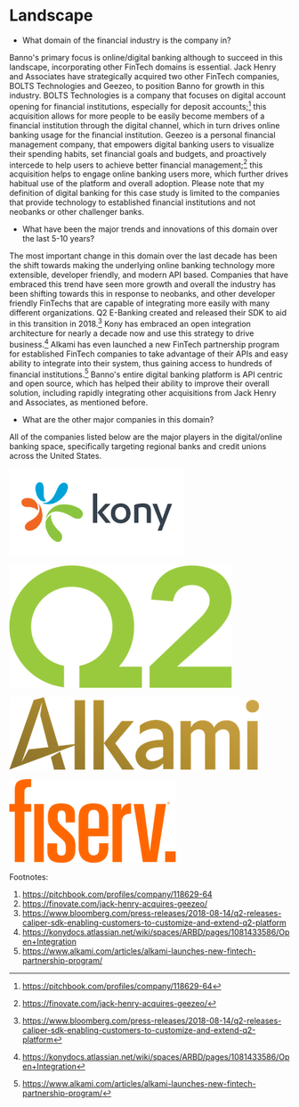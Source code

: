 # Landscape

* What domain of the financial industry is the company in?

Banno's primary focus is online/digital banking although to succeed in this landscape, incorporating other FinTech domains is essential. Jack Henry and Associates have strategically acquired two other FinTech companies, BOLTS Technologies and Geezeo, to position Banno for growth in this industry. BOLTS Technologies is a company that focuses on digital account opening for financial institutions, especially for deposit accounts;[^1] this acquisition allows for more people to be easily become members of a financial institution through the digital channel, which in turn drives online banking usage for the financial institution.  Geezeo is a personal financial management company, that empowers digital banking users to visualize their spending habits, set financial goals and budgets, and proactively intercede to help users to achieve better financial management;[^2] this acquisition helps to engage online banking users more, which further drives habitual use of the platform and overall adoption. Please note that my definition of digital banking for this case study is limited to the companies that provide technology to established financial institutions and not neobanks or other challenger banks.

* What have been the major trends and innovations of this domain over the last 5-10 years?

The most important change in this domain over the last decade has been the shift towards making the underlying online banking technology more extensible, developer friendly, and modern API based. Companies that have embraced this trend have seen more growth and overall the industry has been shifting towards this in response to neobanks, and other developer friendly FinTechs that are capable of integrating more easily with many different organizations. Q2 E-Banking created and released their SDK to aid in this transition in 2018.[^3] Kony has embraced an open integration architecture for nearly a decade now and use this strategy to drive business.[^4] Alkami has even launched a new FinTech partnership program for established FinTech companies to take advantage of their APIs and easy ability to integrate into their system, thus gaining access to hundreds of financial institutions.[^5] Banno's entire digital banking platform is API centric and open source, which has helped their ability to improve their overall solution, including rapidly integrating other acquisitions from Jack Henry and Associates, as mentioned before.

* What are the other major companies in this domain?

All of the companies listed below are the major players in the digital/online banking space, specifically targeting regional banks and credit unions across the United States.

[![Kony](../images/kony-logo.png)](https://www.kony.com)

[![Q2 E-Banking](../images/Q2-logo.png)](https://www.q2ebanking.com)

[![Alkami](../images/alkami-logo.png)](https://www.alkami.com)

[![FI Serv](../images/fiserv-logo.png)](https://www.fiserv.com)

Footnotes:
1. https://pitchbook.com/profiles/company/118629-64
2. https://finovate.com/jack-henry-acquires-geezeo/
3. https://www.bloomberg.com/press-releases/2018-08-14/q2-releases-caliper-sdk-enabling-customers-to-customize-and-extend-q2-platform
4. https://konydocs.atlassian.net/wiki/spaces/ARBD/pages/1081433586/Open+Integration
5. https://www.alkami.com/articles/alkami-launches-new-fintech-partnership-program/

[^1]:https://pitchbook.com/profiles/company/118629-64

[^2]:https://finovate.com/jack-henry-acquires-geezeo/

[^3]:https://www.bloomberg.com/press-releases/2018-08-14/q2-releases-caliper-sdk-enabling-customers-to-customize-and-extend-q2-platform

[^4]:https://konydocs.atlassian.net/wiki/spaces/ARBD/pages/1081433586/Open+Integration

[^5]:https://www.alkami.com/articles/alkami-launches-new-fintech-partnership-program/
